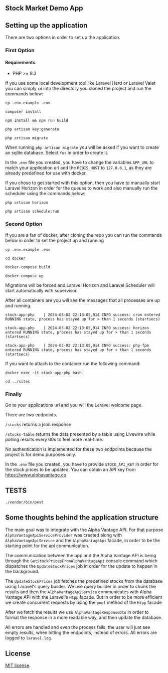 ## Stock Market Demo App

## Setting up the application

There are two options in order to set up the application.

### First Option

#### Requirements
<ul>
<li>PHP >= 8.3</li>
</ul>

If you use some local development tool like Laravel Herd or Laravel Valet you can simply `cd` into the directory you cloned the project and run the commands below:

`cp .env.example .env`

`composer install`

`npm install && npm run build`

`php artisan key:generate`

`php artisan migrate`

When running `php artisan migrate` you will be asked if you want to create an sqlite database. Select `Yes` in order to create it.

In the `.env` file you created, you have to change the variables `APP_URL` to match your application url and the `REDIS_HOST` to `127.0.0.1`, as they are already predefined for use with docker. 

If you chose to get started with this option, then you have to manually start Laravel Horizon in order for the queues to work and also manually run the scheduler using the commands below:

`php artisan horizon`

`php artisan schedule:run`


### Second Option
If you are a fan of docker, after cloning the repo you can run the commands below in order to set the project up and running

`cp .env.example .env`

`cd docker`

`docker-compose build`

`docker-compose up`

Migrations will be forced and Laravel Horizon and Laravel Scheduler will start automatically with supervisor.

After all containers are you will see the messages that all processes are up and running.

`stock-app-php    | 2024-03-02 22:13:05,914 INFO success: cron entered RUNNING state, process has stayed up for > than 1 seconds (startsecs)`

`stock-app-php    | 2024-03-02 22:13:05,914 INFO success: horizon entered RUNNING state, process has stayed up for > than 1 seconds (startsecs)`

`stock-app-php    | 2024-03-02 22:13:05,914 INFO success: php-fpm entered RUNNING state, process has stayed up for > than 1 seconds (startsecs)`

If you want to attach to the container run the following command:

`docker exec -it stock-app-php bash`

`cd ../sites`

### Finally

Go to your applications url and you will the Laravel welcome page. 

There are two endpoints.

`/stocks` returns a json response

`/stocks-table` returns the data presented by a table using Livewire while polling results every 60s to feel more real-time. 

No authentication is implemented for these two endpoints because the project is for demo purposes only.

In the `.env` file you created, you have to provide `STOCK_API_KEY` in order for the stock prices to be updated. You can obtain an API key from https://www.alphavantage.co


## TESTS
`./vendor/bin/pest`

## Some thoughts behind the application structure

The main goal was to integrate with the Alpha Vantage API. For that purpose `AlphaVantageApiServiceProvider` was created along with `AlphaVantageApiService` and the `AlphaVantageApi` facade, in order to be the starting point for the api communication.

The communication between the app and the Alpha Vantage API is being through the `GetStockPricesFromAlphaVantageApi` console command which dispatches the `UpdateStockPrices` job in order for the update to happen in the background.

The  `UpdateStockPrices` job fetches the predefined stocks from the database using Laravel's query builder. We use query builder in order to chunk the results and then the `AlphaVantageApiService` communicates with Alpha Vantage API with the Laravel's `Htpp` facade. But in order to be more efficient we create concurrent requests by using the `pool` method of the `Htpp` facade

After we fetch the results we use `AlphaVantageResponseDto` in order to format the response in a more readable way, and then update the database.

All errors are handled and even the process fails, the user will just see empty results, when hitting the endpoints, instead of errors. All errors are logged to `laravel.log`.

## License

[MIT license](https://opensource.org/licenses/MIT).
